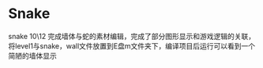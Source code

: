 # Snake
snake
10\12 完成墙体与蛇的素材编辑，完成了部分图形显示和游戏逻辑的关联，将level1与snake，wall文件放置到E盘m文件夹下，编译项目后运行可以看到一个简陋的墙体显示
